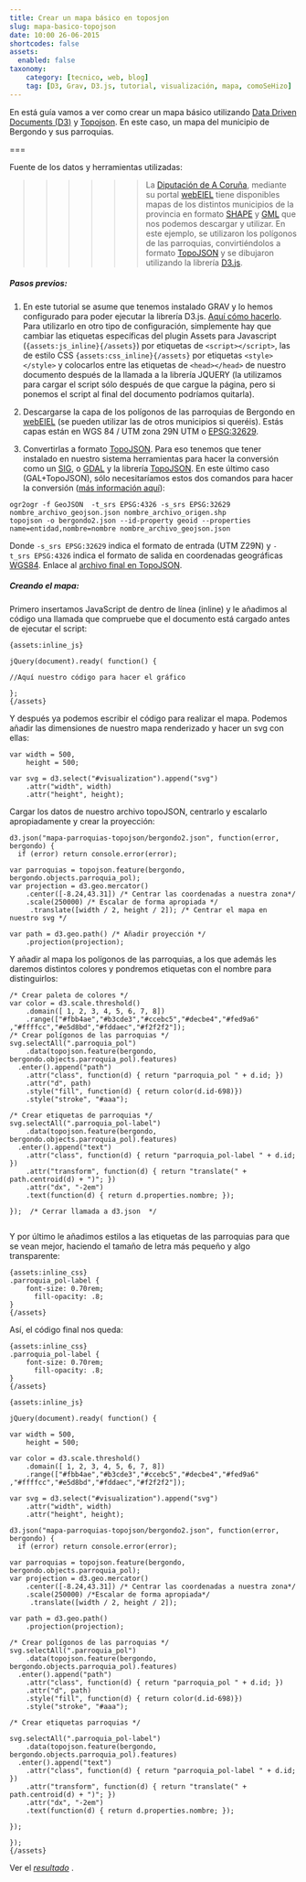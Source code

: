 ```yaml
---
title: Crear un mapa básico en toposjon
slug: mapa-basico-topojson
date: 10:00 26-06-2015
shortcodes: false
assets:
  enabled: false
taxonomy:
    category: [tecnico, web, blog]
    tag: [D3, Grav, D3.js, tutorial, visualización, mapa, comoSeHizo]
---
```

En está guía vamos a ver como crear un mapa básico utilizando [Data Driven Documents (D3)](http://d3js.org) y [Topojson](https://en.wikipedia.org/wiki/GeoJSON#TopoJSON). En este caso, un mapa del municipio de Bergondo y sus parroquias.

===

Fuente de los datos y herramientas utilizadas:
>>>>>> La [Diputación de A Coruña](http://dicoruna.es/), mediante su portal [webEIEL](http://webeiel.dicoruna.es/) tiene disponibles mapas de los distintos municipios de la provincia en formato [SHAPE](https://es.wikipedia.org/wiki/Shapefile) y [GML](https://es.wikipedia.org/wiki/Geography_Markup_Language) que nos podemos descargar y utilizar. En este ejemplo, se utilizaron los polígonos de las parroquias, convirtiéndolos a formato [TopoJSON](https://en.wikipedia.org/wiki/GeoJSON#TopoJSON) y se dibujaron utilizando la librería [D3.js](d3js.org).

##### Pasos previos:
1. En este tutorial se asume que tenemos instalado GRAV y lo hemos configurado para poder ejecutar la librería D3.js. [Aquí cómo hacerlo](/d3-en-grav). Para utilizarlo en otro tipo de configuración, simplemente hay que cambiar las etiquetas específicas del plugin Assets para Javascript (`{assets:js_inline}{/assets}`) por etiquetas de `<script></script>`, las de estilo CSS `{assets:css_inline}{/assets}` por etiquetas `<style></style>` y colocarlos entre las etiquetas de `<head></head>` de nuestro documento después de la llamada a la librería JQUERY (la utilizamos para cargar el script sólo después de que cargue la página, pero si ponemos el script al final del documento podríamos quitarla).
2. Descargarse la capa de los polígonos de las parroquias de Bergondo en [webEIEL](http://webeiel.dicoruna.es/) (se pueden utilizar las de otros municipios si queréis). Estás capas están en WGS 84 / UTM zona 29N UTM o [EPSG:32629](http://spatialreference.org/ref/epsg/wgs-84-utm-zone-29n/).

3. Convertirlas a formato [TopoJSON](https://en.wikipedia.org/wiki/GeoJSON#TopoJSON). Para eso tenemos que tener instalado en nuestro sistema herramientas para hacer la conversión como un [SIG](https://es.wikipedia.org/wiki/Sistema_de_informaci%C3%B3n_geogr%C3%A1fica), o  [GDAL](http://www.gdal.org/) y la librería [TopoJSON](https://github.com/mbostock/topojson). En este último caso (GAL+TopoJSON), sólo necesitaríamos estos dos comandos para hacer la conversión ([más información aquí](http://bost.ocks.org/mike/map/)):
```
ogr2ogr -f GeoJSON  -t_srs EPSG:4326 -s_srs EPSG:32629 nombre_archivo_geojson.json nombre_archivo_origen.shp
topojson -o bergondo2.json --id-property geoid --properties name=entidad,nombre=nombre nombre_archivo_geojson.json 
```
Donde `-s_srs EPSG:32629` indica el formato de entrada (UTM Z29N) y `-t_srs EPSG:4326` indica el formato de salida en coordenadas geográficas [WGS84](http://spatialreference.org/ref/epsg/wgs-84/). Enlace al [archivo final en TopoJSON](/proyectos/bergondoabierto/mapa-parroquias-topojson/bergondo2.json).

##### Creando el mapa:

Primero insertamos JavaScript de dentro de línea (inline) y le añadimos al código una llamada que compruebe que el documento está cargado antes de ejecutar el script:

```
{assets:inline_js}

jQuery(document).ready( function() {

//Aquí nuestro código para hacer el gráfico

};
{/assets}

```
Y después ya podemos escribir el código para realizar el mapa. Podemos añadir las dimensiones de nuestro mapa renderizado y hacer un svg con ellas:
```
var width = 500,
    height = 500;
    
var svg = d3.select("#visualization").append("svg")
    .attr("width", width)
    .attr("height", height);
```
Cargar los datos de nuestro archivo topoJSON, centrarlo y escalarlo apropiadamente y crear la proyección:
```
d3.json("mapa-parroquias-topojson/bergondo2.json", function(error, bergondo) {
  if (error) return console.error(error);

var parroquias = topojson.feature(bergondo, bergondo.objects.parroquia_pol);
var projection = d3.geo.mercator()
    .center([-8.24,43.31]) /* Centrar las coordenadas a nuestra zona*/
    .scale(250000) /* Escalar de forma apropiada */
 	 .translate([width / 2, height / 2]); /* Centrar el mapa en nuestro svg */

var path = d3.geo.path() /* Añadir proyección */
    .projection(projection);
```
Y añadir al mapa los polígonos de las parroquias, a los que además les daremos distintos colores y pondremos etiquetas con el nombre para distinguirlos:
```
/* Crear paleta de colores */
var color = d3.scale.threshold()
    .domain([ 1, 2, 3, 4, 5, 6, 7, 8])
    .range(["#fbb4ae","#b3cde3","#ccebc5","#decbe4","#fed9a6" ,"#ffffcc","#e5d8bd","#fddaec","#f2f2f2"]);
/* Crear polígonos de las parroquias */  
svg.selectAll(".parroquia_pol")
    .data(topojson.feature(bergondo, bergondo.objects.parroquia_pol).features)
  .enter().append("path")
    .attr("class", function(d) { return "parroquia_pol " + d.id; })
    .attr("d", path)
    .style("fill", function(d) { return color(d.id-698)})
    .style("stroke", "#aaa");
    
/* Crear etiquetas de parroquias */    
svg.selectAll(".parroquia_pol-label")
    .data(topojson.feature(bergondo, bergondo.objects.parroquia_pol).features)
  .enter().append("text")
    .attr("class", function(d) { return "parroquia_pol-label " + d.id; })
    .attr("transform", function(d) { return "translate(" + path.centroid(d) + ")"; })
    .attr("dx", "-2em")
    .text(function(d) { return d.properties.nombre; });
    	   
});  /* Cerrar llamada a d3.json  */


```

Y por último le añadimos estilos a las etiquetas de las parroquias para que se vean mejor, haciendo el tamaño de letra más pequeño y algo transparente:
```
{assets:inline_css}
.parroquia_pol-label {
	font-size: 0.70rem;
	  fill-opacity: .8;
}
{/assets}
```

Así, el código final nos queda:

```
{assets:inline_css}
.parroquia_pol-label {
	font-size: 0.70rem;
	  fill-opacity: .8;
}
{/assets}

{assets:inline_js}

jQuery(document).ready( function() {

var width = 500,
    height = 500;
    
var color = d3.scale.threshold()
    .domain([ 1, 2, 3, 4, 5, 6, 7, 8])
    .range(["#fbb4ae","#b3cde3","#ccebc5","#decbe4","#fed9a6" ,"#ffffcc","#e5d8bd","#fddaec","#f2f2f2"]);

var svg = d3.select("#visualization").append("svg")
    .attr("width", width)
    .attr("height", height);

d3.json("mapa-parroquias-topojson/bergondo2.json", function(error, bergondo) {
  if (error) return console.error(error);

var parroquias = topojson.feature(bergondo, bergondo.objects.parroquia_pol);
var projection = d3.geo.mercator()
    .center([-8.24,43.31]) /* Centrar las coordenadas a nuestra zona*/
    .scale(250000) /*Escalar de forma apropiada*/
 	 .translate([width / 2, height / 2]);
 	 
var path = d3.geo.path()
    .projection(projection);

/* Crear polígonos de las parroquias */  
svg.selectAll(".parroquia_pol")
    .data(topojson.feature(bergondo, bergondo.objects.parroquia_pol).features)
  .enter().append("path")
    .attr("class", function(d) { return "parroquia_pol " + d.id; })
    .attr("d", path)
    .style("fill", function(d) { return color(d.id-698)})
    .style("stroke", "#aaa");
    
/* Crear etiquetas parroquias */
    
svg.selectAll(".parroquia_pol-label")
    .data(topojson.feature(bergondo, bergondo.objects.parroquia_pol).features)
  .enter().append("text")
    .attr("class", function(d) { return "parroquia_pol-label " + d.id; })
    .attr("transform", function(d) { return "translate(" + path.centroid(d) + ")"; })
    .attr("dx", "-2em")
    .text(function(d) { return d.properties.nombre; });
    	   
});   

});
{/assets}
```

Ver el *[resultado](/proyectos/bergondoabierto/mapa-parroquias-topojson/)* .

